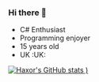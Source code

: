 ### Hi there 👋





- C# Enthusiast
- Programming enjoyer
- 15 years old
- UK :UK:

[![Haxor's GitHub stats](https://github-readme-stats.vercel.app/api?username=Haxor1611&show_icons=true&theme=dark)
)](https://github.com/Haxor1611/github-readme-stats)


